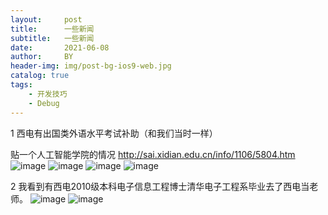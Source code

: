 ```yaml
---
layout:     post
title:      一些新闻
subtitle:   一些新闻 
date:       2021-06-08
author:     BY
header-img: img/post-bg-ios9-web.jpg
catalog: true
tags:
    - 开发技巧
    - Debug
---
```

1 西电有出国类外语水平考试补助（和我们当时一样）

贴一个人工智能学院的情况 http://sai.xidian.edu.cn/info/1106/5804.htm
![image](https://user-images.githubusercontent.com/24884878/121148296-3c65d400-c874-11eb-8804-4e27beb45afa.png)
![image](https://user-images.githubusercontent.com/24884878/121148319-425bb500-c874-11eb-95b5-e8aae9c3ce55.png)
![image](https://user-images.githubusercontent.com/24884878/121148355-4a1b5980-c874-11eb-8709-b5a3651f4c26.png)
![image](https://user-images.githubusercontent.com/24884878/121148402-530c2b00-c874-11eb-98e4-1927a847f8b9.png)

2  我看到有西电2010级本科电子信息工程博士清华电子工程系毕业去了西电当老师。
![image](https://user-images.githubusercontent.com/24884878/121148875-bdbd6680-c874-11eb-803a-07757f0cdc46.png)
![image](https://user-images.githubusercontent.com/24884878/121148894-c150ed80-c874-11eb-8b3d-83e6336d325f.png)

